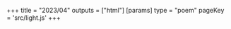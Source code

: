 +++
title = "2023/04"
outputs = ["html"]
[params]
    type = "poem"
    pageKey = 'src/light.js'
+++
